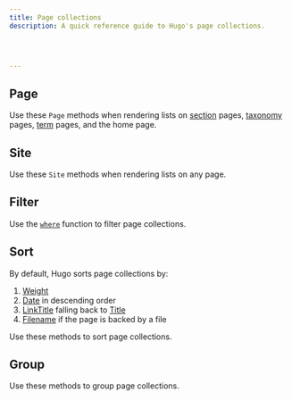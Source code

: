 ```yaml
---
title: Page collections
description: A quick reference guide to Hugo's page collections.

    


---
```


## Page

Use these `Page` methods when rendering lists on [section] pages, [taxonomy] pages, [term] pages, and the home page.

[section]: /getting-started/glossary/#section
[taxonomy]: /getting-started/glossary/#taxonomy
[term]: /getting-started/glossary/#term



## Site

Use these `Site` methods when rendering lists on any page.


## Filter

Use the [`where`] function to filter page collections.

[`where`]: /functions/collections/where/

## Sort

By default, Hugo sorts page collections by:

1. [Weight]
2. [Date] in descending order
3. [LinkTitle] falling back to [Title]
4. [Filename] if the page is backed by a file

[Date]: /methods/page/date/
[Weight]: /methods/page/weight/
[LinkTitle]: /methods/page/linktitle/
[Title]: /methods/page/title/
[Filename]: /methods/page/file/#filename

Use these methods to sort page collections.



## Group

Use these methods to group page collections.

